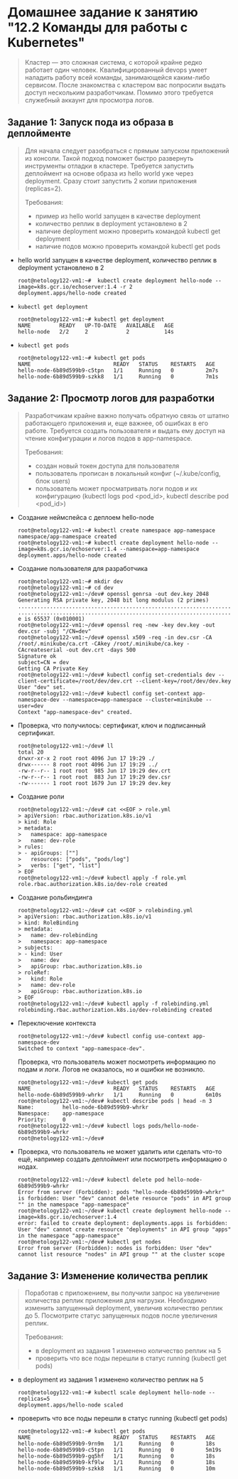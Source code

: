 # Домашнее задание к занятию "12.2 Команды для работы с Kubernetes"

> Кластер — это сложная система, с которой крайне редко работает один человек. Квалифицированный devops умеет наладить работу всей команды, занимающейся каким-либо сервисом.
> После знакомства с кластером вас попросили выдать доступ нескольким разработчикам. Помимо этого требуется служебный аккаунт для просмотра логов.

## Задание 1: Запуск пода из образа в деплойменте

> Для начала следует разобраться с прямым запуском приложений из консоли. Такой подход поможет быстро развернуть инструменты отладки в кластере. Требуется запустить деплоймент на основе образа из hello world уже через deployment. Сразу стоит запустить 2 копии приложения (replicas=2). 
> 
> Требования:
>  * пример из hello world запущен в качестве deployment
>  * количество реплик в deployment установлено в 2
>  * наличие deployment можно проверить командой kubectl get deployment
>  * наличие подов можно проверить командой kubectl get pods

* hello world запущен в качестве deployment, количество реплик в deployment установлено в 2
    ```console
    root@netology122-vm1:~#  kubectl create deployment hello-node --image=k8s.gcr.io/echoserver:1.4 -r 2
    deployment.apps/hello-node created
    ```
* `kubectl get deployment`
    ```console
    root@netology122-vm1:~# kubectl get deployment
    NAME         READY   UP-TO-DATE   AVAILABLE   AGE
    hello-node   2/2     2            2           14s
    ```
* ```kubectl get pods```
    ```console
    root@netology122-vm1:~# kubectl get pods
    NAME                          READY   STATUS    RESTARTS   AGE
    hello-node-6b89d599b9-c5tpn   1/1     Running   0          2m7s
    hello-node-6b89d599b9-szkk8   1/1     Running   0          7m1s
    ```

## Задание 2: Просмотр логов для разработки

> Разработчикам крайне важно получать обратную связь от штатно работающего приложения и, еще важнее, об ошибках в его работе. 
> Требуется создать пользователя и выдать ему доступ на чтение конфигурации и логов подов в app-namespace.
> 
> Требования: 
>  * создан новый токен доступа для пользователя
>  * пользователь прописан в локальный конфиг (~/.kube/config, блок users)
>  * пользователь может просматривать логи подов и их конфигурацию (kubectl logs pod <pod_id>, kubectl describe pod <pod_id>)

* Создание неймспейса с деплоем hello-node
    ```console
    root@netology122-vm1:~# kubectl create namespace app-namespace
    namespace/app-namespace created
    root@netology122-vm1:~# kubectl create deployment hello-node --image=k8s.gcr.io/echoserver:1.4 --namespace=app-namespace
    deployment.apps/hello-node created
    ```
* Создание пользователя для разработчика
    ```console
    root@netology122-vm1:~# mkdir dev
    root@netology122-vm1:~# cd dev
    root@netology122-vm1:~/dev# openssl genrsa -out dev.key 2048
    Generating RSA private key, 2048 bit long modulus (2 primes)
    ..............................................................................................+++++
    .......................................................................+++++
    e is 65537 (0x010001)
    root@netology122-vm1:~/dev# openssl req -new -key dev.key -out dev.csr -subj "/CN=dev"
    root@netology122-vm1:~/dev# openssl x509 -req -in dev.csr -CA /root/.minikube/ca.crt -CAkey /root/.minikube/ca.key -CAcreateserial -out dev.crt -days 500
    Signature ok
    subject=CN = dev
    Getting CA Private Key
    root@netology122-vm1:~/dev# kubectl config set-credentials dev --client-certificate=/root/dev/dev.crt --client-key=/root/dev/dev.key
    User "dev" set.
    root@netology122-vm1:~/dev# kubectl config set-context app-namespace-dev --namespace=app-namespace --cluster=minikube --user=dev
    Context "app-namespace-dev" created.
    ```
* Проверка, что получилось: сертификат, ключ и подписанный сертификат.
    ```console
    root@netology122-vm1:~/dev# ll
    total 20
    drwxr-xr-x 2 root root 4096 Jun 17 19:29 ./
    drwx------ 8 root root 4096 Jun 17 19:29 ../
    -rw-r--r-- 1 root root  985 Jun 17 19:29 dev.crt
    -rw-r--r-- 1 root root  883 Jun 17 19:29 dev.csr
    -rw------- 1 root root 1679 Jun 17 19:29 dev.key
    ```
* Cоздание роли
    ```console
    root@netology122-vm1:~/dev# cat <<EOF > role.yml
    > apiVersion: rbac.authorization.k8s.io/v1
    > kind: Role
    > metadata:
    >   namespace: app-namespace
    >   name: dev-role
    > rules:
    > - apiGroups: [""]
    >   resources: ["pods", "pods/log"]
    >   verbs: ["get", "list"]
    > EOF
    root@netology122-vm1:~/dev# kubectl apply -f role.yml
    role.rbac.authorization.k8s.io/dev-role created
    ```
* Создание рольбиндинга
    ```console
    root@netology122-vm1:~/dev# cat <<EOF > rolebinding.yml
    > apiVersion: rbac.authorization.k8s.io/v1
    > kind: RoleBinding
    > metadata:
    >   name: dev-rolebinding
    >   namespace: app-namespace
    > subjects:
    > - kind: User
    >   name: dev
    >   apiGroup: rbac.authorization.k8s.io
    > roleRef:
    >   kind: Role
    >   name: dev-role
    >   apiGroup: rbac.authorization.k8s.io
    > EOF
    root@netology122-vm1:~/dev# kubectl apply -f rolebinding.yml
    rolebinding.rbac.authorization.k8s.io/dev-rolebinding created
    ```
* Переключение контекста
    ```console
    root@netology122-vm1:~/dev# kubectl config use-context app-namespace-dev
    Switched to context "app-namespace-dev".
    ```
    Проверка, что пользователь может посмотреть информацию по подам и логи. Логов не оказалось, но и ошибки не возникло.
    ```console
    root@netology122-vm1:~/dev# kubectl get pods
    NAME                          READY   STATUS    RESTARTS   AGE
    hello-node-6b89d599b9-whrkr   1/1     Running   0          6m10s
    root@netology122-vm1:~/dev# kubectl describe pods | head -n 3
    Name:         hello-node-6b89d599b9-whrkr
    Namespace:    app-namespace
    Priority:     0
    root@netology122-vm1:~/dev# kubectl logs pods/hello-node-6b89d599b9-whrkr
    root@netology122-vm1:~/dev#
    ```
* Проверка, что пользователь не может удалить или сделать что-то ещё, например создать деплоймент или посмотреть информацию о нодах.
    ```console
    root@netology122-vm1:~/dev# kubectl delete pod hello-node-6b89d599b9-whrkr
    Error from server (Forbidden): pods "hello-node-6b89d599b9-whrkr" is forbidden: User "dev" cannot delete resource "pods" in API group "" in the namespace "app-namespace"
    root@netology122-vm1:~/dev# kubectl create deployment hello-node --image=k8s.gcr.io/echoserver:1.4
    error: failed to create deployment: deployments.apps is forbidden: User "dev" cannot create resource "deployments" in API group "apps" in the namespace "app-namespace"
    root@netology122-vm1:~/dev# kubectl get nodes
    Error from server (Forbidden): nodes is forbidden: User "dev" cannot list resource "nodes" in API group "" at the cluster scope
    ```

## Задание 3: Изменение количества реплик 

> Поработав с приложением, вы получили запрос на увеличение количества реплик приложения для нагрузки. Необходимо изменить запущенный deployment, увеличив количество реплик до 5. Посмотрите статус запущенных подов после увеличения реплик. 
> 
> Требования:
>  * в deployment из задания 1 изменено количество реплик на 5
>  * проверить что все поды перешли в статус running (kubectl get pods)

* в deployment из задания 1 изменено количество реплик на 5
    ```console
    root@netology122-vm1:~# kubectl scale deployment hello-node --replicas=5
    deployment.apps/hello-node scaled
    ```
* проверить что все поды перешли в статус running (kubectl get pods)
    ```console
    root@netology122-vm1:~# kubectl get pods
    NAME                          READY   STATUS    RESTARTS   AGE
    hello-node-6b89d599b9-9rn9m   1/1     Running   0          18s
    hello-node-6b89d599b9-c5tpn   1/1     Running   0          5m19s
    hello-node-6b89d599b9-gq5hf   1/1     Running   0          18s
    hello-node-6b89d599b9-kf9lw   1/1     Running   0          18s
    hello-node-6b89d599b9-szkk8   1/1     Running   0          10m
    ```